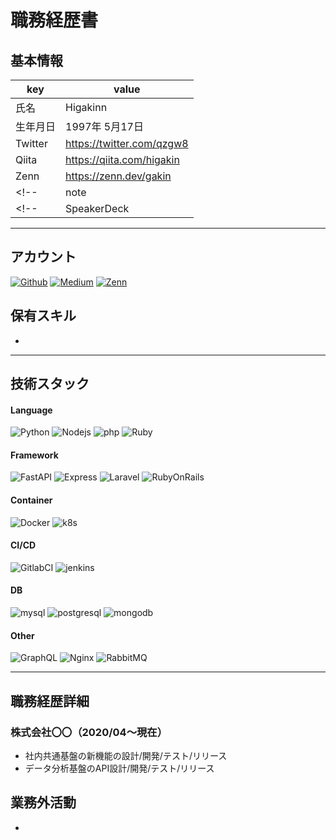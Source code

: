 # 職務経歴書

## 基本情報

|key|value|
|---|---|
|氏名|Higakinn|
|生年月日| 1997年 5月17日|
|Twitter|https://twitter.com/qzgw8|
|Qiita|https://qiita.com/higakin|
|Zenn|https://zenn.dev/gakin|
<!-- |note|| -->
<!-- |SpeakerDeck|| -->

---

## アカウント

<p>
    <a href="https://github.com/hgaiji" target="_blank"><img alt="Github" src="https://img.shields.io/badge/GitHub-%2312100E.svg?&style=for-the-badge&logo=Github&logoColor=white" /></a>
    <a href="https://qiita.com/hgaiji" target="_blank"><img alt="Medium" src="https://img.shields.io/badge/qiita-55C500.svg?&style=for-the-badge&logo=qiita&logoColor=white" /></a>
    <a href="https://zenn.dev/gakin" target="_blank"><img alt="Zenn" src="https://img.shields.io/badge/Zenn-3EA8FF.svg?&style=for-the-badge&logo=Zenn&logoColor=white" /></a>
</p>

## 保有スキル

- 


---

## 技術スタック

<p> 
    <!-- フレームワーク -->
    <h4>Language</h4>
    <img alt="Python" src="https://img.shields.io/badge/python-3670A0?style=for-the-badge&logo=python&logoColor=ffdd54">
    <img alt="Nodejs" src="https://img.shields.io/badge/node.js-6DA55F?style=for-the-badge&logo=node.js&logoColor=white">
    <img alt="php" src="https://img.shields.io/badge/php-%23777BB4.svg?style=for-the-badge&logo=php&logoColor=white">
    <img alt="Ruby" src="https://img.shields.io/badge/ruby-%23CC342D.svg?style=for-the-badge&logo=ruby&logoColor=white">
    <!-- フレームワーク -->
    <h4>Framework</h4>
    <img alt="FastAPI" src="https://img.shields.io/badge/FastAPI-005571?style=for-the-badge&logo=fastapi">
    <img alt="Express" src="https://img.shields.io/badge/express.js-%23404d59.svg?style=for-the-badge&logo=express&logoColor=%2361DAFB">
    <img alt="Laravel" src="https://img.shields.io/badge/laravel-%23FF2D20.svg?style=for-the-badge&logo=laravel&logoColor=white">
    <img alt="RubyOnRails" src="https://img.shields.io/badge/rails-%23CC0000.svg?style=for-the-badge&logo=ruby-on-rails&logoColor=white">
    <h4>Container</h4>
    <img alt="Docker" src="https://img.shields.io/badge/docker-%230db7ed.svg?style=for-the-badge&logo=docker&logoColor=white">
    <img alt="k8s" src="https://img.shields.io/badge/kubernetes-%23326ce5.svg?style=for-the-badge&logo=kubernetes&logoColor=white">
    <h4>CI/CD</h4>
    <img alt="GitlabCI" src="https://img.shields.io/badge/gitlab%20ci-%23181717.svg?style=for-the-badge&logo=gitlab&logoColor=white">
    <img alt="jenkins" src="https://img.shields.io/badge/jenkins-%232C5263.svg?style=for-the-badge&logo=jenkins&logoColor=white">
    <!-- DB -->
    <h4>DB</h4>
    <img alt="mysql" src="https://img.shields.io/badge/mysql-%2300f.svg?style=for-the-badge&logo=mysql&logoColor=white">
    <img alt="postgresql" src="https://img.shields.io/badge/postgres-%23316192.svg?style=for-the-badge&logo=postgresql&logoColor=white">
    <img alt="mongodb" src="https://img.shields.io/badge/MongoDB-%234ea94b.svg?style=for-the-badge&logo=mongodb&logoColor=whit">
    <!-- other -->
    <h4>Other</h4>
    <img alt="GraphQL" src="https://img.shields.io/badge/-GraphQL-E10098?style=for-the-badge&logo=graphql&logoColor=white">
    <img alt="Nginx" src="https://img.shields.io/badge/nginx-%23009639.svg?style=for-the-badge&logo=nginx&logoColor=white">
    <img alt="RabbitMQ" src="https://img.shields.io/badge/Rabbitmq-FF6600?style=for-the-badge&logo=rabbitmq&logoColor=white">
</p>

---

## 職務経歴詳細

### 株式会社〇〇（2020/04〜現在）
- 社内共通基盤の新機能の設計/開発/テスト/リリース
- データ分析基盤のAPI設計/開発/テスト/リリース

## 業務外活動
- 